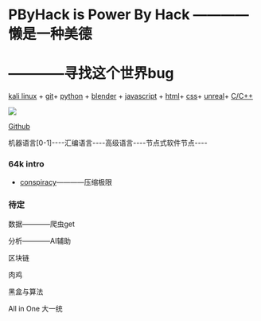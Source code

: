 #	PByHack is Power By Hack ————懒是一种美德

#  ————寻找这个世界bug


[kali linux](https://www.kali.org/) + 
[git](https://github.com/)+
[python](https://www.python.org/) + 
[blender](https://www.blender.org/) +
[javascript]() + 
[html]()+
[css]()+
[unreal]()+
[C/C++]()

![](mDrivEngine/pbyhack.png)

[Github]()


机器语言[0-1]----汇编语言----高级语言----节点式软件节点----


### 64k intro
* [conspiracy](https://conspiracy.hu/release/64k/)————压缩极限


### 待定

数据————爬虫get

分析————AI辅助

区块链

肉鸡

黑盒与算法

All in One 大一统


